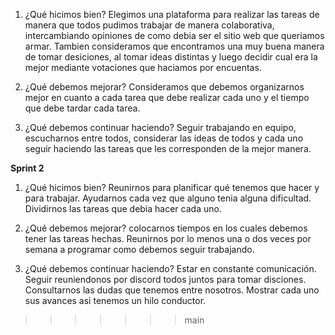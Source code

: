 1. ¿Qué hicimos bien?
Elegimos una plataforma para realizar las tareas de manera que todos pudimos trabajar de manera colaborativa, intercambiando opiniones de como debia ser el sitio web que queriamos armar.
Tambien consideramos que encontramos una muy buena manera de tomar desiciones, al tomar ideas distintas y luego decidir cual era la mejor mediante votaciones que haciamos por encuentas.

2. ¿Qué debemos mejorar?
Consideramos que debemos organizarnos mejor en cuanto a cada tarea que debe realizar cada uno y el tiempo que debe tardar cada tarea. 

3. ¿Qué debemos continuar haciendo?
Seguir trabajando en equipo, escucharnos entre todos, considerar las ideas de todos y cada uno seguir haciendo las tareas que les corresponden de la mejor manera.

**Sprint 2**

1. ¿Qué hicimos bien?
Reunirnos para planificar qué tenemos que hacer y para trabajar.
Ayudarnos cada vez que alguno tenia alguna dificultad.
Dividirnos las tareas que debia hacer cada uno.

2. ¿Qué debemos mejorar?
colocarnos tiempos en los cuales debemos tener las tareas hechas.
Reunirnos por lo menos una o dos veces por semana a programar como debemos seguir trabajando.


3. ¿Qué debemos continuar haciendo?
Estar en constante comunicación.
Seguir reuniendonos por discord todos juntos para tomar disciones.
Consultarnos las dudas que tenemos entre nosotros.
Mostrar cada uno sus avances asi tenemos un hilo conductor. 
>>>>>>> main

